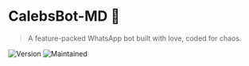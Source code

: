 # CalebsBot-MD 🤖

> A feature-packed WhatsApp bot built with love, coded for chaos.

![Version](https://img.shields.io/badge/version-1.0.0-blue.svg)
![Maintained](https://img.shields.io/badge/maintained-yes-green.svg)
